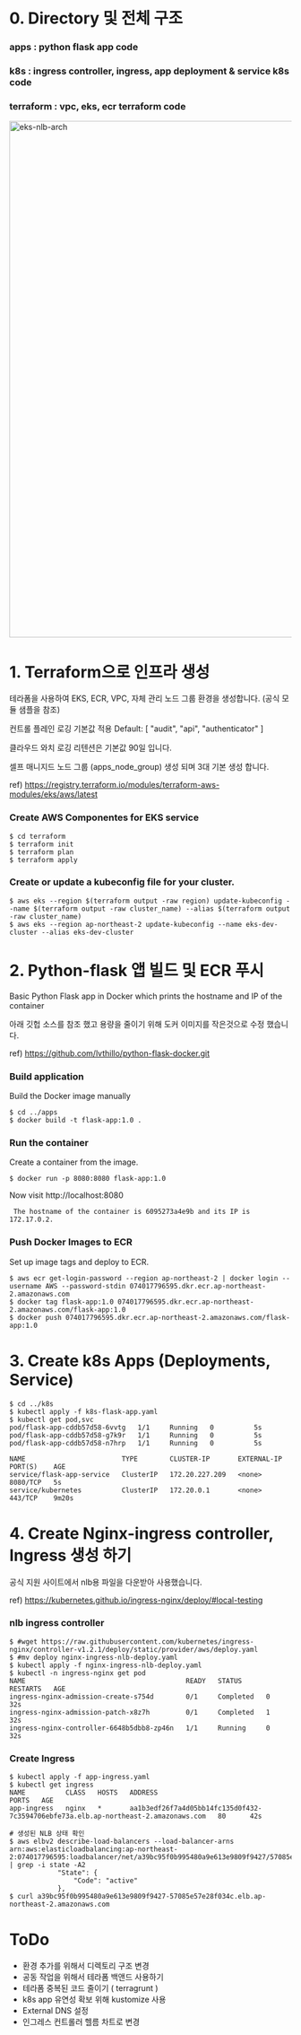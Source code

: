# 0. Directory 및 전체 구조
### apps : python flask app code
### k8s : ingress controller, ingress, app deployment & service k8s code 
### terraform : vpc, eks, ecr terraform code

<img width="921" alt="eks-nlb-arch" src="https://user-images.githubusercontent.com/14371339/177030630-66e7537e-018e-41f7-8504-556bafa238ae.png">

# 1. Terraform으로 인프라 생성
테라폼을 사용하여 EKS, ECR, VPC, 자체 관리 노드 그룹 환경을 생성합니다. (공식 모듈 샘플을 참조)

컨트롤 플레인 로깅 기본값 적용 Default: [ "audit", "api", "authenticator" ]

클라우드 와치 로깅 리텐션은 기본값 90일 입니다.

셀프 매니지드 노드 그룹 (apps_node_group) 생성 되며 3대 기본 생성 합니다. 

ref) https://registry.terraform.io/modules/terraform-aws-modules/eks/aws/latest

### Create AWS Componentes for EKS service
```
$ cd terraform
$ terraform init
$ terraform plan
$ terraform apply
```

### Create or update a kubeconfig file for your cluster.
```
$ aws eks --region $(terraform output -raw region) update-kubeconfig --name $(terraform output -raw cluster_name) --alias $(terraform output -raw cluster_name)
$ aws eks --region ap-northeast-2 update-kubeconfig --name eks-dev-cluster --alias eks-dev-cluster
```

# 2. Python-flask 앱 빌드 및 ECR 푸시
Basic Python Flask app in Docker which prints the hostname and IP of the container

아래 깃헙 소스를 참조 했고 용량을 줄이기 위해 도커 이미지를 작은것으로 수정 했습니다. 

ref) https://github.com/lvthillo/python-flask-docker.git

### Build application
Build the Docker image manually
```
$ cd ../apps
$ docker build -t flask-app:1.0 .
```

### Run the container
Create a container from the image.
```
$ docker run -p 8080:8080 flask-app:1.0
```

Now visit http://localhost:8080
```
 The hostname of the container is 6095273a4e9b and its IP is 172.17.0.2. 
```

### Push Docker Images to ECR
Set up image tags and deploy to ECR.
```
$ aws ecr get-login-password --region ap-northeast-2 | docker login --username AWS --password-stdin 074017796595.dkr.ecr.ap-northeast-2.amazonaws.com
$ docker tag flask-app:1.0 074017796595.dkr.ecr.ap-northeast-2.amazonaws.com/flask-app:1.0
$ docker push 074017796595.dkr.ecr.ap-northeast-2.amazonaws.com/flask-app:1.0
```

# 3. Create k8s Apps (Deployments, Service)
```
$ cd ../k8s
$ kubectl apply -f k8s-flask-app.yaml
$ kubectl get pod,svc
pod/flask-app-cddb57d58-6vvtg   1/1     Running   0          5s
pod/flask-app-cddb57d58-g7k9r   1/1     Running   0          5s
pod/flask-app-cddb57d58-n7hrp   1/1     Running   0          5s

NAME                        TYPE        CLUSTER-IP       EXTERNAL-IP   PORT(S)    AGE
service/flask-app-service   ClusterIP   172.20.227.209   <none>        8080/TCP   5s
service/kubernetes          ClusterIP   172.20.0.1       <none>        443/TCP    9m20s

```

# 4. Create Nginx-ingress controller, Ingress 생성 하기
공식 지원 사이트에서 nlb용 파일을 다운받아 사용했습니다.

ref) https://kubernetes.github.io/ingress-nginx/deploy/#local-testing
### nlb ingress controller
```commandline
$ #wget https://raw.githubusercontent.com/kubernetes/ingress-nginx/controller-v1.2.1/deploy/static/provider/aws/deploy.yaml
$ #mv deploy nginx-ingress-nlb-deploy.yaml
$ kubectl apply -f nginx-ingress-nlb-deploy.yaml
$ kubectl -n ingress-nginx get pod
NAME                                        READY   STATUS      RESTARTS   AGE
ingress-nginx-admission-create-s754d        0/1     Completed   0          32s
ingress-nginx-admission-patch-x8z7h         0/1     Completed   1          32s
ingress-nginx-controller-6648b5dbb8-zp46n   1/1     Running     0          32s
```

### Create Ingress 
```commandline
$ kubectl apply -f app-ingress.yaml
$ kubectl get ingress 
NAME          CLASS   HOSTS   ADDRESS                                                                              PORTS   AGE
app-ingress   nginx   *       aa1b3edf26f7a4d05bb14fc135d0f432-7c3594706ebfe73a.elb.ap-northeast-2.amazonaws.com   80      42s

# 생성된 NLB 상태 확인
$ aws elbv2 describe-load-balancers --load-balancer-arns arn:aws:elasticloadbalancing:ap-northeast-2:074017796595:loadbalancer/net/a39bc95f0b995480a9e613e9809f9427/57085e57e28f034c | grep -i state -A2
            "State": {
                "Code": "active"
            },
$ curl a39bc95f0b995480a9e613e9809f9427-57085e57e28f034c.elb.ap-northeast-2.amazonaws.com
```

# ToDo
- 환경 추가를 위해서 디렉토리 구조 변경
- 공동 작업을 위해서 테라폼 백앤드 사용하기
- 테라폼 중복된 코드 줄이기 ( terragrunt )
- k8s app 유연성 확보 위해 kustomize 사용
- External DNS 설정
- 인그레스 컨트롤러 헬름 차트로 변경

